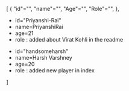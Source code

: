 [
  {
    "id"="",
    "name"="",
    "Age"="",
    "Role"="",
  },
  <ul>
  <li>id="Priyanshi-Rai"</li>
  <li>name=PriyanshiRai</li>
  <li>age=21</li>
  <li>role : added about Virat Kohli in the readme</li>
  </ul>
   <ul>
  <li>id="handsomeharsh"</li>
  <li>name=Harsh Varshney</li>
  <li>age=20</li>
  <li>role : added new player in index</li>
  </ul>











]
